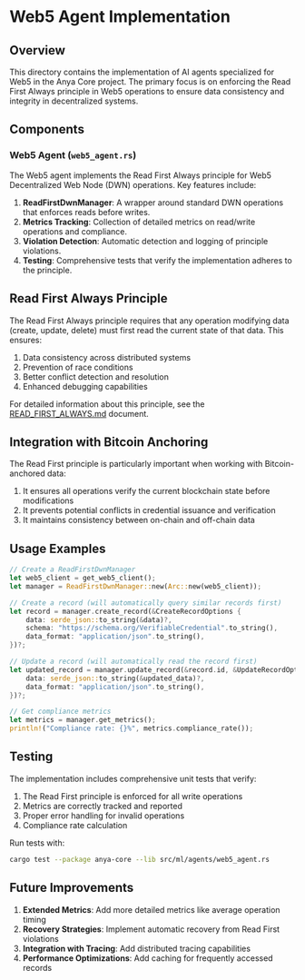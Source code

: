 # Web5 Agent Implementation

## Overview

This directory contains the implementation of AI agents specialized for Web5 in the Anya Core project. The primary focus is on enforcing the Read First Always principle in Web5 operations to ensure data consistency and integrity in decentralized systems.

## Components

### Web5 Agent (`web5_agent.rs`)

The Web5 agent implements the Read First Always principle for Web5 Decentralized Web Node (DWN) operations. Key features include:

1. **ReadFirstDwnManager**: A wrapper around standard DWN operations that enforces reads before writes.
2. **Metrics Tracking**: Collection of detailed metrics on read/write operations and compliance.
3. **Violation Detection**: Automatic detection and logging of principle violations.
4. **Testing**: Comprehensive tests that verify the implementation adheres to the principle.

## Read First Always Principle

The Read First Always principle requires that any operation modifying data (create, update, delete) must first read the current state of that data. This ensures:

1. Data consistency across distributed systems
2. Prevention of race conditions
3. Better conflict detection and resolution
4. Enhanced debugging capabilities

For detailed information about this principle, see the [READ_FIRST_ALWAYS.md](../../../docs/READ_FIRST_ALWAYS.md) document.

## Integration with Bitcoin Anchoring

The Read First principle is particularly important when working with Bitcoin-anchored data:

1. It ensures all operations verify the current blockchain state before modifications
2. It prevents potential conflicts in credential issuance and verification
3. It maintains consistency between on-chain and off-chain data

## Usage Examples

```rust
// Create a ReadFirstDwnManager
let web5_client = get_web5_client();
let manager = ReadFirstDwnManager::new(Arc::new(web5_client));

// Create a record (will automatically query similar records first)
let record = manager.create_record(&CreateRecordOptions {
    data: serde_json::to_string(&data)?,
    schema: "https://schema.org/VerifiableCredential".to_string(),
    data_format: "application/json".to_string(),
})?;

// Update a record (will automatically read the record first)
let updated_record = manager.update_record(&record.id, &UpdateRecordOptions {
    data: serde_json::to_string(&updated_data)?,
    data_format: "application/json".to_string(),
})?;

// Get compliance metrics
let metrics = manager.get_metrics();
println!("Compliance rate: {}%", metrics.compliance_rate());
```

## Testing

The implementation includes comprehensive unit tests that verify:

1. The Read First principle is enforced for all write operations
2. Metrics are correctly tracked and reported
3. Proper error handling for invalid operations
4. Compliance rate calculation

Run tests with:

```bash
cargo test --package anya-core --lib src/ml/agents/web5_agent.rs
```

## Future Improvements

1. **Extended Metrics**: Add more detailed metrics like average operation timing
2. **Recovery Strategies**: Implement automatic recovery from Read First violations
3. **Integration with Tracing**: Add distributed tracing capabilities
4. **Performance Optimizations**: Add caching for frequently accessed records
